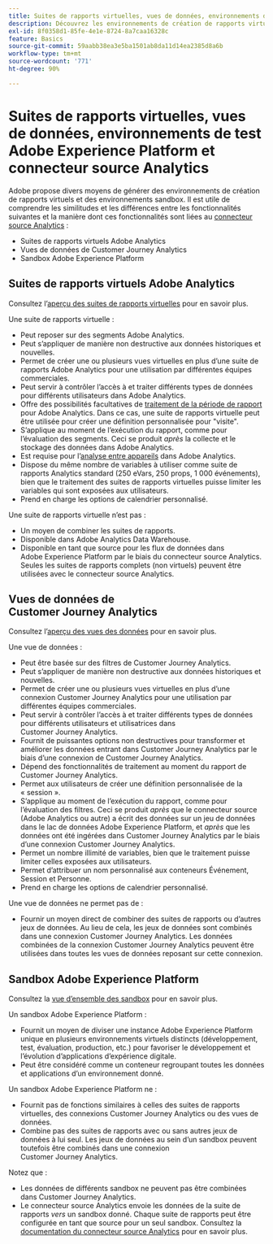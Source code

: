 ```yaml
---
title: Suites de rapports virtuelles, vues de données, environnements de test Adobe Experience Platform et connecteur source Analytics
description: Découvrez les environnements de création de rapports virtuels et les environnements sandbox.
exl-id: 8f0358d1-85fe-4e1e-8724-8a7caa16328c
feature: Basics
source-git-commit: 59aabb38ea3e5ba1501ab8da11d14ea2385d8a6b
workflow-type: tm+mt
source-wordcount: '771'
ht-degree: 90%

---
```


# Suites de rapports virtuelles, vues de données, environnements de test Adobe Experience Platform et connecteur source Analytics

Adobe propose divers moyens de générer des environnements de création de rapports virtuels et des environnements sandbox. Il est utile de comprendre les similitudes et les différences entre les fonctionnalités suivantes et la manière dont ces fonctionnalités sont liées au [connecteur source Analytics](https://experienceleague.adobe.com/docs/experience-platform/sources/ui-tutorials/create/adobe-applications/analytics.html?lang=fr) :

* Suites de rapports virtuels Adobe Analytics
* Vues de données de Customer Journey Analytics
* Sandbox Adobe Experience Platform

## Suites de rapports virtuels Adobe Analytics

Consultez l’[aperçu des suites de rapports virtuelles](https://experienceleague.adobe.com/docs/analytics/components/virtual-report-suites/vrs-about.html?lang=fr) pour en savoir plus.

Une suite de rapports virtuelle :

* Peut reposer sur des segments Adobe Analytics.
* Peut s’appliquer de manière non destructive aux données historiques et nouvelles.
* Permet de créer une ou plusieurs vues virtuelles en plus d’une suite de rapports Adobe Analytics pour une utilisation par différentes équipes commerciales.
* Peut servir à contrôler l’accès à et traiter différents types de données pour différents utilisateurs dans Adobe Analytics.
* Offre des possibilités facultatives de [traitement de la période de rapport](https://experienceleague.adobe.com/docs/analytics/components/virtual-report-suites/vrs-report-time-processing.html?lang=fr) pour Adobe Analytics. Dans ce cas, une suite de rapports virtuelle peut être utilisée pour créer une définition personnalisée pour &quot;visite&quot;.
* S’applique au moment de l’exécution du rapport, comme pour l’évaluation des segments. Ceci se produit _après_ la collecte et le stockage des données dans Adobe Analytics.
* Est requise pour l’[analyse entre appareils](https://experienceleague.adobe.com/docs/analytics/components/cda/overview.html?lang=fr) dans Adobe Analytics.
* Dispose du même nombre de variables à utiliser comme suite de rapports Analytics standard (250 eVars, 250 props, 1 000 événements), bien que le traitement des suites de rapports virtuelles puisse limiter les variables qui sont exposées aux utilisateurs.
* Prend en charge les options de calendrier personnalisé.

Une suite de rapports virtuelle n’est pas :

* Un moyen de combiner les suites de rapports.
* Disponible dans Adobe Analytics Data Warehouse.
* Disponible en tant que source pour les flux de données dans Adobe Experience Platform par le biais du connecteur source Analytics. Seules les suites de rapports complets (non virtuels) peuvent être utilisées avec le connecteur source Analytics.


## Vues de données de Customer Journey Analytics

Consultez l’[aperçu des vues des données](https://experienceleague.adobe.com/docs/analytics-platform/using/cja-dataviews/data-views.html?lang=fr) pour en savoir plus.

Une vue de données :

* Peut être basée sur des filtres de Customer Journey Analytics.
* Peut s’appliquer de manière non destructive aux données historiques et nouvelles.
* Permet de créer une ou plusieurs vues virtuelles en plus d’une connexion Customer Journey Analytics pour une utilisation par différentes équipes commerciales.
* Peut servir à contrôler l’accès à et traiter différents types de données pour différents utilisateurs et utilisatrices dans Customer Journey Analytics.
* Fournit de puissantes options non destructives pour transformer et améliorer les données entrant dans Customer Journey Analytics par le biais d’une connexion de Customer Journey Analytics.
* Dépend des fonctionnalités de traitement au moment du rapport de Customer Journey Analytics.
* Permet aux utilisateurs de créer une définition personnalisée de la « session ».
* S’applique au moment de l’exécution du rapport, comme pour l’évaluation des filtres. Ceci se produit _après_ que le connecteur source (Adobe Analytics ou autre) a écrit des données sur un jeu de données dans le lac de données Adobe Experience Platform, et _après_ que les données ont été ingérées dans Customer Journey Analytics par le biais d’une connexion Customer Journey Analytics.
* Permet un nombre illimité de variables, bien que le traitement puisse limiter celles exposées aux utilisateurs.
* Permet d’attribuer un nom personnalisé aux conteneurs Événement, Session et Personne.
* Prend en charge les options de calendrier personnalisé.

Une vue de données ne permet pas de :

* Fournir un moyen direct de combiner des suites de rapports ou d’autres jeux de données. Au lieu de cela, les jeux de données sont combinés dans une connexion Customer Journey Analytics. Les données combinées de la connexion Customer Journey Analytics peuvent être utilisées dans toutes les vues de données reposant sur cette connexion.

## Sandbox Adobe Experience Platform

Consultez la [vue d’ensemble des sandbox](https://experienceleague.adobe.com/docs/experience-platform/sandbox/home.html?lang=fr) pour en savoir plus.

Un sandbox Adobe Experience Platform :

* Fournit un moyen de diviser une instance Adobe Experience Platform unique en plusieurs environnements virtuels distincts (développement, test, évaluation, production, etc.) pour favoriser le développement et l’évolution d’applications d’expérience digitale.
* Peut être considéré comme un conteneur regroupant toutes les données et applications d’un environnement donné.

Un sandbox Adobe Experience Platform ne :

* Fournit pas de fonctions similaires à celles des suites de rapports virtuelles, des connexions Customer Journey Analytics ou des vues de données.
* Combine pas des suites de rapports avec ou sans autres jeux de données à lui seul. Les jeux de données au sein d’un sandbox peuvent toutefois être combinés dans une connexion Customer Journey Analytics.

Notez que :

* Les données de différents sandbox ne peuvent pas être combinées dans Customer Journey Analytics.
* Le connecteur source Analytics envoie les données de la suite de rapports _vers_ un sandbox donné. Chaque suite de rapports peut être configurée en tant que source pour un seul sandbox. Consultez la [documentation du connecteur source Analytics](https://experienceleague.adobe.com/docs/experience-platform/sources/ui-tutorials/create/adobe-applications/analytics.html?lang=fr) pour en savoir plus.
